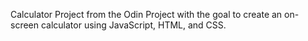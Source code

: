 Calculator Project from the Odin Project with the goal to create an on-screen calculator using JavaScript, HTML, and CSS.
